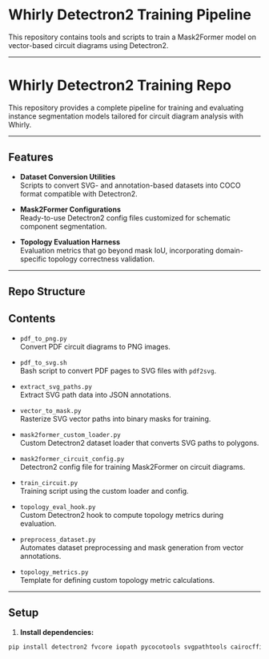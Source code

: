 # Whirly Detectron2 Training Pipeline

This repository contains tools and scripts to train a Mask2Former model on vector-based circuit diagrams using Detectron2.

---
# Whirly Detectron2 Training Repo

This repository provides a complete pipeline for training and evaluating instance segmentation models tailored for circuit diagram analysis with Whirly.

---

## Features

- **Dataset Conversion Utilities**  
  Scripts to convert SVG- and annotation-based datasets into COCO format compatible with Detectron2.

- **Mask2Former Configurations**  
  Ready-to-use Detectron2 config files customized for schematic component segmentation.

- **Topology Evaluation Harness**  
  Evaluation metrics that go beyond mask IoU, incorporating domain-specific topology correctness validation.

---

## Repo Structure


## Contents

- `pdf_to_png.py`  
  Convert PDF circuit diagrams to PNG images.

- `pdf_to_svg.sh`  
  Bash script to convert PDF pages to SVG files with `pdf2svg`.

- `extract_svg_paths.py`  
  Extract SVG path data into JSON annotations.

- `vector_to_mask.py`  
  Rasterize SVG vector paths into binary masks for training.

- `mask2former_custom_loader.py`  
  Custom Detectron2 dataset loader that converts SVG paths to polygons.

- `mask2former_circuit_config.py`  
  Detectron2 config file for training Mask2Former on circuit diagrams.

- `train_circuit.py`  
  Training script using the custom loader and config.

- `topology_eval_hook.py`  
  Custom Detectron2 hook to compute topology metrics during evaluation.

- `preprocess_dataset.py`  
  Automates dataset preprocessing and mask generation from vector annotations.

- `topology_metrics.py`  
  Template for defining custom topology metric calculations.

---

## Setup

1. **Install dependencies:**

```bash
pip install detectron2 fvcore iopath pycocotools svgpathtools cairocffi pillow tqdm
